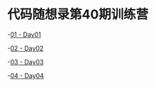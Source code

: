 # 代码随想录第40期训练营

-[01 - Day01](./Training_note/Day01.md)

-[02 - Day02](./Training_note/Day02.md)

-[03 - Day03](./Training_note/Day03.md)

-[04 - Day04](./Training_note/Day04.md)


